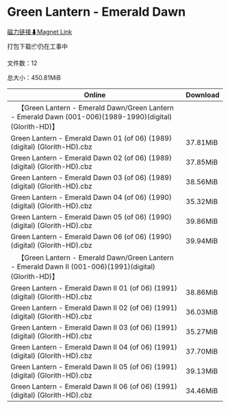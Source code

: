 # Green Lantern - Emerald Dawn

[磁力链接⬇Magnet Link](magnet:?xt=urn:btih:6b35d3f8fab75c3ff26b0b3ea737028ff695f278&dn=Green%20Lantern%20-%20Emerald%20Dawn)

打包下载📦仍在工事中

文件数：12

总大小：450.81MiB

Online | Download
--- | ---
&emsp;【Green Lantern - Emerald Dawn/Green Lantern - Emerald Dawn (001-006)(1989-1990)(digital)(Glorith-HD)】 | 
Green Lantern - Emerald Dawn 01 (of 06) (1989) (digital) (Glorith-HD).cbz | 37.81MiB
Green Lantern - Emerald Dawn 02 (of 06) (1989) (digital) (Glorith-HD).cbz | 37.85MiB
Green Lantern - Emerald Dawn 03 (of 06) (1989) (digital) (Glorith-HD).cbz | 38.56MiB
Green Lantern - Emerald Dawn 04 (of 06) (1990) (digital) (Glorith-HD).cbz | 35.32MiB
Green Lantern - Emerald Dawn 05 (of 06) (1990) (digital) (Glorith-HD).cbz | 39.86MiB
Green Lantern - Emerald Dawn 06 (of 06) (1990) (digital) (Glorith-HD).cbz | 39.94MiB
&emsp;【Green Lantern - Emerald Dawn/Green Lantern - Emerald Dawn II (001-006)(1991)(digital)(Glorith-HD)】 | 
Green Lantern - Emerald Dawn II 01 (of 06) (1991) (digital) (Glorith-HD).cbz | 38.86MiB
Green Lantern - Emerald Dawn II 02 (of 06) (1991) (digital) (Glorith-HD).cbz | 36.03MiB
Green Lantern - Emerald Dawn II 03 (of 06) (1991) (digital) (Glorith-HD).cbz | 35.27MiB
Green Lantern - Emerald Dawn II 04 (of 06) (1991) (digital) (Glorith-HD).cbz | 37.70MiB
Green Lantern - Emerald Dawn II 05 (of 06) (1991) (digital) (Glorith-HD).cbz | 39.13MiB
Green Lantern - Emerald Dawn II 06 (of 06) (1991) (digital) (Glorith-HD).cbz | 34.46MiB